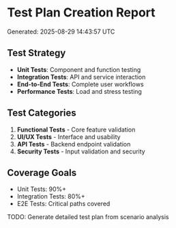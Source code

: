 # Test Plan Creation Report
Generated: 2025-08-29 14:43:57 UTC

## Test Strategy
- **Unit Tests**: Component and function testing
- **Integration Tests**: API and service interaction
- **End-to-End Tests**: Complete user workflows
- **Performance Tests**: Load and stress testing

## Test Categories
1. **Functional Tests** - Core feature validation
2. **UI/UX Tests** - Interface and usability
3. **API Tests** - Backend endpoint validation
4. **Security Tests** - Input validation and security

## Coverage Goals
- Unit Tests: 90%+
- Integration Tests: 80%+
- E2E Tests: Critical paths covered

TODO: Generate detailed test plan from scenario analysis
